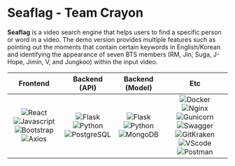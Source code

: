 # Seaflag - Team Crayon 

<b>Seaflag</b> is a video search engine that helps users to find a specific person or word in a video. The demo version provides multiple features such as pointing out the moments that contain certain keywords in English/Korean and identifying the appearance of seven BTS members (RM, Jin, Suga, J-Hope, Jimin, V, and Jungkoo) within the input video.




|         Frontend         |         Backend (API)         |         Backend (Model)         |         Etc         |
| :----------------------: | :---------------------------: | :-----------------------------: | :-----------------: |
| ![React](https://img.shields.io/badge/react-v17.0.2-9cf?style=flat-square&logo=react&color=lightsteelblue) ![Javascript](https://img.shields.io/badge/javascript-ES6+-yellow?style=flat-square&logo=javascript&color=lightsteelblue) ![Bootstrap](https://img.shields.io/badge/bootstrap-v5.0.3-2cf?style=flat-square&logo=bootstrap&color=lightsteelblue) ![Axios](https://img.shields.io/badge/axios-v0.21.1-9cf?style=flat-square&logo=axios&color=lightsteelblue) | ![Flask](https://img.shields.io/badge/flask-v2.0.1-green?style=flat-square&logo=flask&color=cornflowerblue) ![Python](https://img.shields.io/badge/python-v3.8.6-skyblue?style=flat-square&logo=python&color=cornflowerblue) ![PostgreSQL](https://img.shields.io/badge/postgreSQL-v12.7-blue?style=flat-square&logo=postgresql&color=cornflowerblue) | ![Flask](https://img.shields.io/badge/flask-v2.0.1-green?style=flat-square&logo=flask&color=forestgreen) ![Python](https://img.shields.io/badge/python-v3.8.6-skyblue?style=flat-square&logo=python&color=forestgreen) ![MongoDB](https://img.shields.io/badge/MongoDB-47A248?style=flat-square&logo=MongoDB&logoColor=white) | ![Docker](https://img.shields.io/badge/docker-v20.10.7-brightgreen?style=flat-square&logo=docker&color=goldenrod) ![Nginx](https://img.shields.io/badge/Nginx-v1.21.1-brightgreen?style=flat-square&logo=nginx&color=goldenrod) ![Gunicorn](https://img.shields.io/badge/gunicorn-v20.1.0-darkgreen?style=flat-square&logo=gunicorn&color=goldenrod) ![Swagger](https://img.shields.io/badge/Swagger-gray?style=flat-square&logo=Swagger&color=goldenrod) ![GitKraken](https://img.shields.io/badge/GitKraken-gray?style=flat-square&logo=GitKraken&color=goldenrod) ![VScode](https://img.shields.io/badge/VScode-v1.58.2-blue?style=flat-square&logo=visual-studio-code&color=goldenrod) ![Postman](https://img.shields.io/badge/Postman-gray?style=flat-square&logo=Postman&color=goldenrod) |
